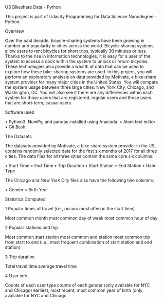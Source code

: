

 US Bikeshare Data - Python

This project is part of Udacity Programming for Data Science Nanodegree - Python.

Overview

Over the past decade, bicycle-sharing systems have been growing in number and popularity in cities across the world. Bicycle-sharing systems allow users to rent bicycles for short trips, typically 30 minutes or less. Thanks to the rise in information technologies, it is easy for a user of the system to access a dock within the system to unlock or return bicycles. These technologies also provide a wealth of data that can be used to explore how these bike-sharing systems are used. In this project, you will perform an exploratory analysis on data provided by Motivate, a bike-share system provider for many major cities in the United States. You will compare the system usage between three large cities: New York City, Chicago, and Washington, DC. You will also see if there are any differences within each system for those users that are registered, regular users and those users that are short-term, casual users.

Software used

• Python3, NumPy, and pandas installed using Anacoda. • Atom text editor • Git Bash.

The Datasets

The datasets provided by Motivate, a bike share system provider in the US, contains randomly selected data for the first six months of 2017 for all three cities. The data files for all three cities contain the same core six columns:

• Start Time • End Time • Trip Duration • Start Station • End Station • User Type

The Chicago and New York City files also have the following two columns:

• Gender • Birth Year

Statistics Computed

1 Popular times of travel (i.e., occurs most often in the start time)

Most common month most common day of week most common hour of day

2 Popular stations and trip

Most common start station most common end station most common trip from start to end (i.e., most frequent combination of start station and end station)

3 Trip duration

Total travel time average travel time

4 User info

Counts of each user type counts of each gender (only available for NYC and Chicago) earliest, most recent, most common year of birth (only available for NYC and Chicago
